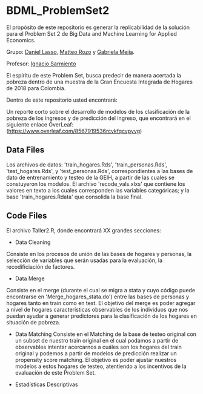 # BDML_ProblemSet2
El propósito de este repositorio es generar la replicabilidad de la solución para el Problem Set 2 de Big Data and Machine Learning for Applied Economics.
 
 Grupo: [Daniel Lasso](https://github.com/daniell419), [Matteo Rozo](https://github.com/MatteoRozo) y [Gabriela Mejía](https://github.com/gabimbec99).
 
 Profesor: [Ignacio Sarmiento](https://github.com/ignaciomsarmiento)

 El espíritu de este Problem Set, busca predecir de manera acertada la pobreza dentro de una muestra de la Gran Encuesta Integrada de Hogares de 2018 para Colombia. 

 Dentro de este repositorio usted encontrará:
 
 Un reporte corto sobre el desarrollo de modelos de los clasificación de la pobreza de los ingresos y de predicción del ingreso, que encontrará en el siguiente enlace OverLeaf:(https://www.overleaf.com/8567919536rcvkfqcvpyvg)

 ## Data Files

Los archivos de datos: 'train_hogares.Rds', 'train_personas.Rds', 'test_hogares.Rds',
y 'test_personas.Rds', correspondientes a las bases de dato de entrenamiento y testeo de la GEIH, a partir de las cuales se constuyeron los modelos. El archivo 'recode_vals.xlxs' que contiene los valores en texto a los cuales corresponden las variables categóricas; y la base 'train_hogares.Rdata' que consolida la base final.

 ## Code Files 
 
El archivo Taller2.R, donde encontrará XX grandes secciones:

 - Data Cleaning
 
 Consiste en los procesos de unión de las bases de hogares y personas, la selección de variables que serán usadas para la evaluación, la recodificiación de factores. 

 - Data Merge

 Consiste en el merge (durante el cual se migra a stata y cuyo código puede encontrarse en 'Merge_hogares_stata.do') entre las bases de personas y hogares tanto en train como en test. El objetivo del merge es poder agregar a nivel de hogares características observables de los individuos que nos puedan ayudar a generar predictores para la clasificación de los hogares en situación de pobreza.

 - Data Matching
 Consiste en el Matching de la base de testeo original con un subset de nuestro train original en el cual podamos a partir de observables intentar acercarnos a cuáles son los hogares del train original y podemos a partir de modelos de predicción realizar un propensity score matching. El objetivo es poder ajustar nuestros modelos a estos hogares de testeo, atentiendo a los incentivos de la evaluación de este Problem Set. 

- Estadísticas Descriptivas
 
 